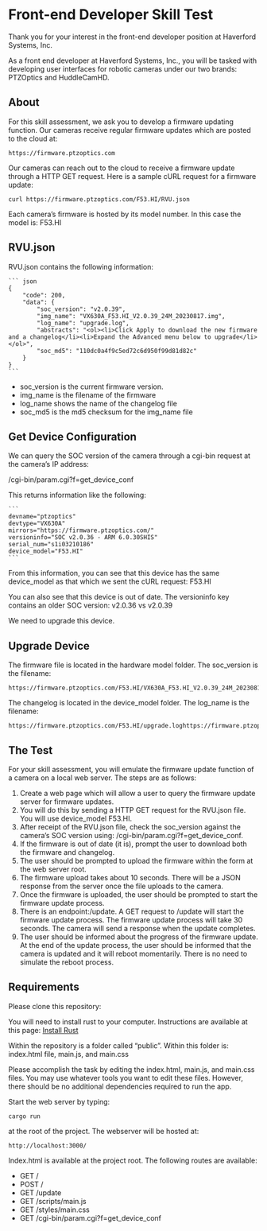 # Front-end Developer Skill Test

Thank you for your interest in the front-end developer position at Haverford Systems, Inc.

As a front end developer at Haverford Systems, Inc., you will be tasked with developing user interfaces for robotic cameras under our two brands: PTZOptics and HuddleCamHD.

## About

For this skill assessment, we ask you to develop a firmware updating function. Our cameras receive regular firmware updates which are posted to the cloud at:

    https://firmware.ptzoptics.com

Our cameras can reach out to the cloud to receive a firmware update through a HTTP GET request. Here is a sample cURL request for a firmware update:

    curl https://firmware.ptzoptics.com/F53.HI/RVU.json

Each camera’s firmware is hosted by its model number. In this case the model is: F53.HI

## RVU.json

RVU.json contains the following information:

    ``` json
    {
        "code": 200,
        "data": {
            "soc_version": "v2.0.39",
            "img_name": "VX630A_F53.HI_V2.0.39_24M_20230817.img",
            "log_name": "upgrade.log",
            "abstracts": "<ol><li>Click Apply to download the new firmware and a changelog</li><li>Expand the Advanced menu below to upgrade</li></ol>",
            "soc_md5": "110dc0a4f9c5ed72c6d950f99d81d82c"
        }
    }
    ```

- soc_version is the current firmware version.
- img_name is the filename of the firmware
- log_name shows the name of the changelog file
- soc_md5 is the md5 checksum for the img_name file

## Get Device Configuration

We can query the SOC version of the camera through a cgi-bin request at the camera’s IP address:

/cgi-bin/param.cgi?f=get_device_conf

This returns information like the following:

    ```
    devname="ptzoptics" 
    devtype="VX630A" 
    mirrors="https://firmware.ptzoptics.com/" 
    versioninfo="SOC v2.0.36 - ARM 6.0.30SHIS" 
    serial_num="s1i03210186" 
    device_model="F53.HI"
    ```

From this information, you can see that this device has the same device_model as that which we sent the cURL request: F53.HI

You can also see that this device is out of date. The versioninfo key contains an older SOC version: v2.0.36 vs v2.0.39

We need to upgrade this device.

## Upgrade Device

The firmware file is located in the hardware model folder. The soc_version is the filename:

    https://firmware.ptzoptics.com/F53.HI/VX630A_F53.HI_V2.0.39_24M_20230817.img 

The changelog is located in the device_model folder. The log_name is the filename:

    https://firmware.ptzoptics.com/F53.HI/upgrade.loghttps://firmware.ptzoptics.com/F53.HI/upgrade.log   

## The Test

For your skill assessment, you will emulate the firmware update function of a camera on a local web server. The steps are as follows:

1. Create a web page which will allow a user to query the firmware update server for firmware updates.
2. You will do this by sending a HTTP GET request for the RVU.json file. You will use device_model F53.HI.
3. After receipt of the RVU.json file, check the soc_version against the camera’s SOC version using: /cgi-bin/param.cgi?f=get_device_conf.
4. If the firmware is out of date (it is), prompt the user to download both the firmware and changelog.
5. The user should be prompted to upload the firmware within the form at the web server root.
6. The firmware upload takes about 10 seconds. There will be a JSON response from the server once the file uploads to the camera.
7. Once the firmware is uploaded, the user should be prompted to start the firmware update process.
8. There is an endpoint:/update. A GET request to /update will start the firmware update process. The firmware update process will take 30 seconds. The camera will send a response when the update completes.
9. The user should be informed about the progress of the firmware update. At the end of the update process, the user should be informed that the camera is updated and it will reboot momentarily. There is no need to simulate the reboot process.

## Requirements

Please clone this repository:

You will need to install rust to your computer. Instructions are available at this page: [Install Rust](https://www.rust-lang.org/tools/install)

Within the repository is a folder called “public”. Within this folder is: index.html file, main.js, and main.css

Please accomplish the task by editing the index.html, main.js, and main.css files. You may use whatever tools you want to edit these files. However, there should be no additional dependencies required to run the app.

Start the web server by typing:

    cargo run

at the root of the project. The webserver will be hosted at:

    http://localhost:3000/

Index.html is available at the project root. The following routes are available:

- GET /
- POST /
- GET /update
- GET /scripts/main.js
- GET /styles/main.css
- GET /cgi-bin/param.cgi?f=get_device_conf
